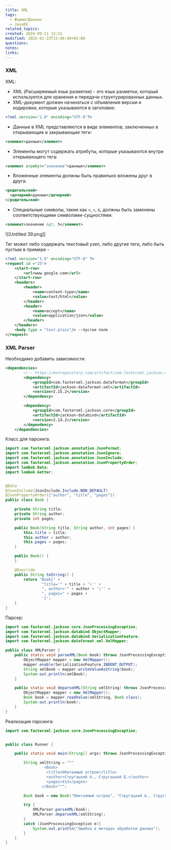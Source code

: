 ```yaml
---
title: XML
tags:
  - ФорматДанных
  - JavaEE
related_topics: 
created: 2024-09-11 13:51
modified: 2025-01-23T15:46:40+03:00
questions: 
notes: 
links: 
---
```


### XML

XML:

- XML (Расширяемый язык разметки) - это язык разметки, который используется для хранения и передачи структурированных данных.
- XML-документ должен начинаться с объявления версии и кодировки, которые указываются в заголовке:

```XML
<?xml version="1.0" encoding="UTF-8"?>
```

- Данные в XML представляются в виде элементов, заключенных в открывающие и закрывающие теги:

```XML
<элемент>данные</элемент>
```

- Элементы могут содержать атрибуты, которые указываются внутри открывающего тега:

```XML
<элемент атрибут="значение">данные</элемент>
```

- Вложенные элементы должны быть правильно вложены друг в друга:

```XML
<родительский>
  <дочерний>данные</дочерний>
</родительский>
```

- Специальные символы, такие как `<`, `>`, `&`, должны быть заменены соответствующими символами-сущностями:

```XML
<элемент>значение &gt; 5</элемент>
```

![[Untitled 39.png]]

Тег может либо содержать текстовый узел, либо другие теги, либо быть пустым в примере - <body/>

```XML
<?xml version="1.0" encoding="UTF-8" ?>
<request id ="25">
    <start-row>
        <url>www.google.com</url>
    </start-row>
    <headers>
        <header>
            <name>content-type</name>
            <value>text/html</value>
        </header>
        <header>
            <name>accept</name>
            <value>application/json</value>
        </header>
    </headers>
    <body type = "text.plain"/> --пустое поле
</request>
```

### XML Parser

Необходимо добавить зависимости:

```XML
<dependencies>
        <!-- https://mvnrepository.com/artifact/com.fasterxml.jackson.dataformat/jackson-dataformat-xml -->
        <dependency>
            <groupId>com.fasterxml.jackson.dataformat</groupId>
            <artifactId>jackson-dataformat-xml</artifactId>
            <version>2.15.2</version>
        </dependency>

        <dependency>
            <groupId>com.fasterxml.jackson.core</groupId>
            <artifactId>jackson-databind</artifactId>
            <version>2.14.2</version>
        </dependency>
    </dependencies>
```

Класс для парсинга:

```Java
import com.fasterxml.jackson.annotation.JsonFormat;
import com.fasterxml.jackson.annotation.JsonIgnore;
import com.fasterxml.jackson.annotation.JsonInclude;
import com.fasterxml.jackson.annotation.JsonPropertyOrder;
import lombok.Data;
import lombok.Getter;


@Data
@JsonInclude(JsonInclude.Include.NON_DEFAULT)
@JsonPropertyOrder({"author", "title", "pages"})
public class Book {

    private String title;
    private String author;
    private int pages;

    public Book(String title, String author, int pages) {
        this.title = title;
        this.author = author;
        this.pages = pages;
    }

    public Book() {
    }

    @Override
    public String toString() {
        return "Book{" +
                "title='" + title + '\'' +
                ", author='" + author + '\'' +
                ", pages=" + pages +
                '}';
    }
}
```

Парсер:

```Java
import com.fasterxml.jackson.core.JsonProcessingException;
import com.fasterxml.jackson.databind.ObjectMapper;
import com.fasterxml.jackson.databind.SerializationFeature;
import com.fasterxml.jackson.dataformat.xml.XmlMapper;

public class XMLParser {
    public static void parseXML(Book book) throws JsonProcessingException {
        ObjectMapper mapper = new XmlMapper();
        mapper.enable(SerializationFeature.INDENT_OUTPUT);
        String xmlBook = mapper.writeValueAsString(book);
        System.out.println(xmlBook);
    }

    public static void deparseXML(String xmlString) throws JsonProcessingException {
        ObjectMapper mapper = new XmlMapper();
        Book book = mapper.readValue(xmlString, Book.class);
        System.out.println(book);
    }
}
```

Реализация парсинга:

```Java
import com.fasterxml.jackson.core.JsonProcessingException;


public class Runner {

    public static void main(String[] args) throws JsonProcessingException {

        String xmlString = """
                 <Book>
                  <title>Обитаемый остров</title>
                  <author>Стругацкий А., Стругацкий Б.</author>
                  <pages>413</pages>
                </Book>""";

        Book book = new Book("Обитаемый остров", "Стругацкий А., Стругацкий Б.", 413);

        try {
            XMLParser.parseXML(book);
            XMLParser.deparseXML(xmlString);
        }
        catch (JsonProcessingException e){
            System.out.println("Ошибка в методах обработки данных");
        }
    }
}
```

  